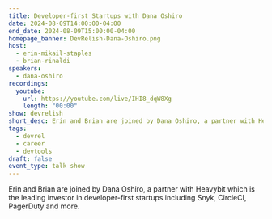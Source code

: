 ```yaml
---
title: Developer-first Startups with Dana Oshiro
date: 2024-08-09T14:00:00-04:00
end_date: 2024-08-09T15:00:00-04:00
homepage_banner: DevRelish-Dana-Oshiro.png
host:
  - erin-mikail-staples
  - brian-rinaldi
speakers:
  - dana-oshiro
recordings:
  youtube:
    url: https://youtube.com/live/IHI8_dqW8Xg
    length: "00:00"
show: devrelish
short_desc: Erin and Brian are joined by Dana Oshiro, a partner with Heavybit which is the leading investor in developer-first startups including Snyk, CircleCI, PagerDuty and more.
tags:
  - devrel
  - career
  - devtools
draft: false
event_type: talk show
---
```


Erin and Brian are joined by Dana Oshiro, a partner with Heavybit which is the leading investor in developer-first startups including Snyk, CircleCI, PagerDuty and more.

